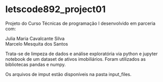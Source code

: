 # letscode892_project01

Projeto do Curso Técnicas de programação I desenvolvido em parceria com:

Julia Maria Cavalcante Silva  
Marcelo Mesquita dos Santos  

Trata-se de limpeza de dados e análise exploratória via python e jupyter notebook de um dataset de ativos imobiliários.
Foram utilizados as bibliotecas pandas e numpy.

Os arquivos de imput estão disponíveis na pasta input_files.
